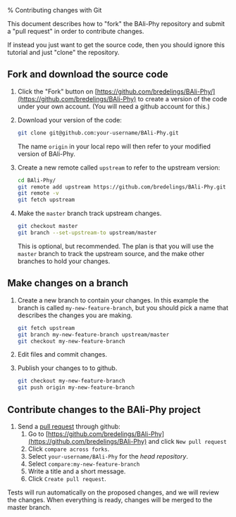 % Contributing changes with Git

This document describes how to "fork" the BAli-Phy repository and submit a "pull request"
in order to contribute changes.

If instead you just want to get the source code, then you should ignore this tutorial
and just "clone" the repository.

## Fork and download the source code 

1. Click the "Fork" button on [https://github.com/bredelings/BAli-Phy/](https://github.com/bredelings/BAli-Phy) to create a version of the code under your own account.  (You will need a github account for this.)

1. Download your version of the code:
   ``` sh
   git clone git@github.com:your-username/BAli-Phy.git
   ```
   The name `origin` in your local repo will then refer to your modified version of BAli-Phy.

1. Create a new remote called `upstream` to refer to the upstream version:
   ``` sh
   cd BAli-Phy/
   git remote add upstream https://github.com/bredelings/BAli-Phy.git
   git remote -v
   git fetch upstream
   ```
1. Make the `master` branch track upstream changes.
   ``` sh
   git checkout master
   git branch --set-upstream-to upstream/master
   ```
   This is optional, but recommended.  The plan is that you will use the `master` branch to
   track the upstream source, and the make other branches to hold your changes.

## Make changes on a branch

1. Create a new branch to contain your changes.  In this example the branch is called `my-new-feature-branch`,
   but you should pick a name that describes the changes you are making.
   ``` sh
   git fetch upstream
   git branch my-new-feature-branch upstream/master
   git checkout my-new-feature-branch
   ```

1. Edit files and commit changes.

1. Publish your changes to to github.
   ``` sh
   git checkout my-new-feature-branch
   git push origin my-new-feature-branch
   ```

## Contribute changes to the BAli-Phy project
1. Send a [pull request](https://help.github.com/articles/about-pull-requests/) through github:
   1. Go to [https://github.com/bredelings/BAli-Phy](https://github.com/bredelings/BAli-Phy) and click `New pull request`
   1. Click `compare across forks`.
   1. Select `your-username/BAli-Phy` for the _head repository_.
   1. Select `compare:my-new-feature-branch`
   1. Write a title and a short message.
   1. Click `Create pull request`.

Tests will run automatically on the proposed changes, and we will review the changes.  When everything is ready, changes will be merged to the master branch.


